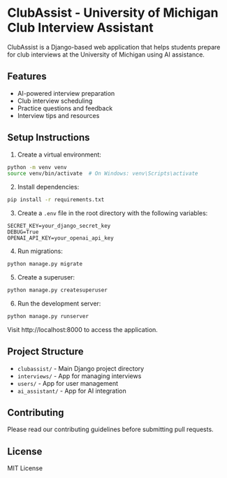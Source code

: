 # ClubAssist - University of Michigan Club Interview Assistant

ClubAssist is a Django-based web application that helps students prepare for club interviews at the University of Michigan using AI assistance.

## Features
- AI-powered interview preparation
- Club interview scheduling
- Practice questions and feedback
- Interview tips and resources

## Setup Instructions

1. Create a virtual environment:
```bash
python -m venv venv
source venv/bin/activate  # On Windows: venv\Scripts\activate
```

2. Install dependencies:
```bash
pip install -r requirements.txt
```

3. Create a `.env` file in the root directory with the following variables:
```
SECRET_KEY=your_django_secret_key
DEBUG=True
OPENAI_API_KEY=your_openai_api_key
```

4. Run migrations:
```bash
python manage.py migrate
```

5. Create a superuser:
```bash
python manage.py createsuperuser
```

6. Run the development server:
```bash
python manage.py runserver
```

Visit http://localhost:8000 to access the application.

## Project Structure
- `clubassist/` - Main Django project directory
- `interviews/` - App for managing interviews
- `users/` - App for user management
- `ai_assistant/` - App for AI integration

## Contributing
Please read our contributing guidelines before submitting pull requests.

## License
MIT License 